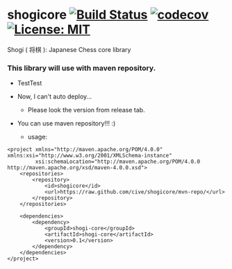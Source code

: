 # shogicore [![Build Status](https://travis-ci.org/cive/shogicore.svg?branch=develop)](https://travis-ci.org/cive/shogicore) [![codecov](https://codecov.io/gh/cive/shogicore/branch/develop/graph/badge.svg)](https://codecov.io/gh/cive/shogicore) [![License: MIT](https://img.shields.io/badge/License-MIT-yellow.svg)](https://opensource.org/licenses/MIT) 
Shogi ( 将棋 ): Japanese Chess core library

### This library will use with maven repository. 

* TestTest

* Now, I can't auto deploy...
  + Please look the version from release tab.

* You can use maven repository!!! :)
  + usage:

```
<project xmlns="http://maven.apache.org/POM/4.0.0" xmlns:xsi="http://www.w3.org/2001/XMLSchema-instance"
         xsi:schemaLocation="http://maven.apache.org/POM/4.0.0 http://maven.apache.org/xsd/maven-4.0.0.xsd">
    <repositories>
        <repository>
            <id>shogicore</id>
            <url>https://raw.github.com/cive/shogicore/mvn-repo/</url>
        </repository>
    </repositories>

    <dependencies>
        <dependency>
            <groupId>shogi-core</groupId>
            <artifactId>shogi-core</artifactId>
            <version>0.1</version>
        </dependency>
    </dependencies>
</project>
```
